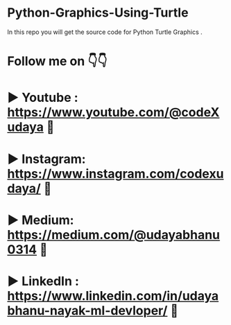 # Python-Graphics-Using-Turtle
In this repo you will get the source code for Python Turtle Graphics .

# Follow me on 👇👇
# ► Youtube : https://www.youtube.com/@codeXudaya 🔗
# ► Instagram: https://www.instagram.com/codexudaya/ 🔗
# ► Medium: https://medium.com/@udayabhanu0314  🔗
# ► LinkedIn : https://www.linkedin.com/in/udayabhanu-nayak-ml-devloper/ 🔗
